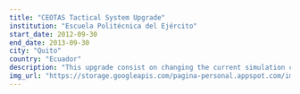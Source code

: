 ```yaml
---
title: "CEOTAS Tactical System Upgrade"
institution: "Escuela Politécnica del Ejército"
start_date: 2012-09-30
end_date: 2013-09-30
city: "Quito"
country: "Ecuador"
description: "This upgrade consist on changing the current simulation core and connect it to a service oriented architecture based on NATO’s BML and MSDL standards for interoperability with Command and Control Systems."
img_url: "https://storage.googleapis.com/pagina-personal.appspot.com/img_research/img_projects/ceotas2.png"
---
```

